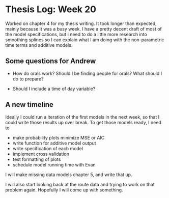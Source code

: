 # Thesis Log: Week 20

Worked on chapter 4 for my thesis writing. It took longer than expected, mainly
because it was a busy week. I have a pretty decent draft of most of the model
specifications, but I need to do a little more research into smoothing splines
so I can explain what I am doing with the non-parametric time terms and 
additive models. 

## Some questions for Andrew

- How do orals work? Should I be finding people for orals? What should I do to
prepare?

- Should I include a time of day variable?

## A new timeline

Ideally I could run a iteration of the first models in the next week, so that
I could write those results up over break. To get those models ready, I need to

- make probability plots minimize MSE or AIC
- write function for additive model output
- write specification of each model
- implement cross validation
- test formatting of plots
- schedule model running time with Evan

I will make missing data models chapter 5, and write that up.

I will also start looking back at the route data and trying to work on that
problem again. Hopefully I will come up with something.

